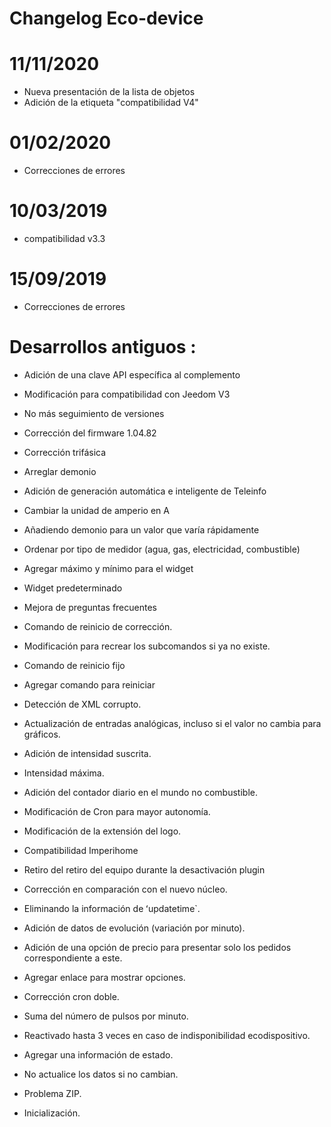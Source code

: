 # Changelog Eco-device

# 11/11/2020

- Nueva presentación de la lista de objetos
- Adición de la etiqueta "compatibilidad V4"

# 01/02/2020

- Correcciones de errores

# 10/03/2019

- compatibilidad v3.3

# 15/09/2019

- Correcciones de errores


# Desarrollos antiguos :

-   Adición de una clave API específica al complemento

-   Modificación para compatibilidad con Jeedom V3

-   No más seguimiento de versiones

-   Corrección del firmware 1.04.82

-   Corrección trifásica

-   Arreglar demonio

-   Adición de generación automática e inteligente de
    Teleinfo

-   Cambiar la unidad de amperio en A

-   Añadiendo demonio para un valor que varía rápidamente

-   Ordenar por tipo de medidor (agua, gas, electricidad, combustible)

-   Agregar máximo y mínimo para el widget

-   Widget predeterminado

-   Mejora de preguntas frecuentes

-   Comando de reinicio de corrección.

-   Modificación para recrear los subcomandos si
    ya no existe.

-   Comando de reinicio fijo

-   Agregar comando para reiniciar

-   Detección de XML corrupto.

-   Actualización de entradas analógicas, incluso si el valor no cambia
    para gráficos.

-   Adición de intensidad suscrita.

-   Intensidad máxima.

-   Adición del contador diario en el mundo no combustible.

-   Modificación de Cron para mayor autonomía.

-   Modificación de la extensión del logo.

-   Compatibilidad Imperihome

-   Retiro del retiro del equipo durante la desactivación
    plugin

-   Corrección en comparación con el nuevo núcleo.

-   Eliminando la información de ʻupdatetime`.

-   Adición de datos de evolución (variación por minuto).

-   Adición de una opción de precio para presentar solo los pedidos
    correspondiente a este.

-   Agregar enlace para mostrar opciones.

-   Corrección cron doble.

-   Suma del número de pulsos por minuto.

-   Reactivado hasta 3 veces en caso de indisponibilidad
    ecodispositivo.

-   Agregar una información de estado.

-   No actualice los datos si no cambian.

-   Problema ZIP.

-   Inicialización.
